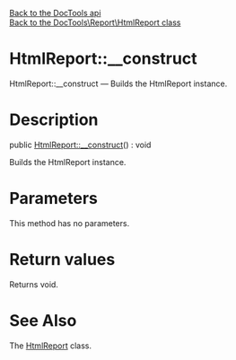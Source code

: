 [Back to the DocTools api](https://github.com/lingtalfi/DocTools/blob/master/doc/api/DocTools.md)<br>
[Back to the DocTools\Report\HtmlReport class](https://github.com/lingtalfi/DocTools/blob/master/doc/api/DocTools/Report/HtmlReport.md)


HtmlReport::__construct
================



HtmlReport::__construct — Builds the HtmlReport instance.




Description
================


public [HtmlReport::__construct](https://github.com/lingtalfi/DocTools/blob/master/doc/api/DocTools/Report/HtmlReport/__construct.md)() : void




Builds the HtmlReport instance.




Parameters
================

This method has no parameters.


Return values
================

Returns void.







See Also
================

The [HtmlReport](https://github.com/lingtalfi/DocTools/blob/master/doc/api/DocTools/Report/HtmlReport.md) class.
